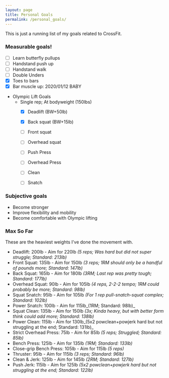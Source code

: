 ```yaml
---
layout: page
title: Personal Goals
permalink: /personal_goals/
---
```


This is just a running list of my goals related to CrossFit.

### Measurable goals!
- [ ] Learn butterfly pullups
- [ ] Handstand push up
- [ ] Handstand walk
- [ ] Double Unders
- [X] Toes to bars
- [X] Bar muscle up: 2020/01/12 BABY
- Olympic Lift Goals
    - Single rep; At bodyweight (150lbs)
        - [X] Deadlift (BW+50lb)
        - [X] Back squat (BW+15lb)
        - [ ] Front squat
        - [ ] Overhead squat
        - [ ] Push Press
        - [ ] Overhead Press
        - [ ] Clean
        - [ ] Snatch


### Subjective goals
- Become stronger
- Improve flexibility and mobility
- Become comfortable with Olympic lifting


### Max So Far

These are the heaviest weights I've done the movement with.

- Deadlift: 200lb - Aim for 220lb _(5 reps; Was hard but did not super struggle; Standard: 213lb)_
- Front Squat: 135lb - Aim for 150lb _(3 reps; 1RM should only be a handful of pounds more; Standard: 147lb)_
- Back Squat: 165lb - Aim for 180lb _(3RM; Last rep was pretty tough; Standard: 177lb)_
- Overhead Squat: 90lb - Aim for 105lb _(4 reps, 2-2-2 tempo; 1RM could probably be more; Standard: 98lb)_
- Squat Snatch: 95lb - Aim for 105lb _(For 1 rep pull-snatch-squat complex; Standard: 102lb)_
- Power Snatch: 100lb - Aim for 115lb_(1RM; Standard: 98lb)_
- Squat Clean: 135lb - Aim for 150lb _(3x; Kinda heavy, but with better form think could add more; Standard: 138lb)_
- Power Clean: 115lb - Aim for 130lb_(5x2 powclean+powjerk hard but not struggling at the end; Standard: 131lb)_
- Strict Overhead Press: 75lb - Aim for 85lb _(5 reps; Struggled; Standard: 85lb)_
- Bench Press: 125lb - Aim for 135lb _(1RM; Standard: 133lb)_
- Close-grip Bench Press: 105lb - Aim for 115lb _(5 reps)_
- Thruster: 95lb - Aim for 115lb _(3 reps; Standard: 96lb)_
- Clean & Jerk: 125lb - Aim for 145lb _(2RM; Standard: 127lb)_
- Push Jerk: 115lb - Aim for 125lb _(5x2 powclean+powjerk hard but not struggling at the end; Standard: 122lb)_
